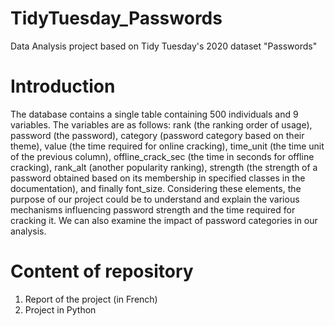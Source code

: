 # TidyTuesday_Passwords
Data Analysis project based on Tidy Tuesday's 2020 dataset "Passwords"

# Introduction
The database contains a single table containing 500 individuals and 9 variables. The variables are as follows: rank (the ranking order of usage), password (the password), category (password category based on their theme), value (the time required for online cracking), time_unit (the time unit of the previous column), offline_crack_sec (the time in seconds for offline cracking), rank_alt (another popularity ranking), strength (the strength of a password obtained based on its membership in specified classes in the documentation), and finally font_size. Considering these elements, the purpose of our project could be to understand and explain the various mechanisms influencing password strength and the time required for cracking it. We can also examine the impact of password categories in our analysis.

# Content of repository 
1) Report of the project (in French)
2) Project in Python
